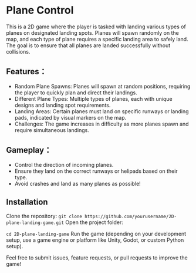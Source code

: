 # Plane Control
This is a 2D game where the player is tasked with landing various types of planes on designated landing spots. Planes will spawn randomly on the map, and each type of plane requires a specific landing area to safely land. The goal is to ensure that all planes are landed successfully without collisions.

## Features：
- Random Plane Spawns: Planes will spawn at random positions, requiring the player to quickly plan and direct their landings.
- Different Plane Types: Multiple types of planes, each with unique designs and landing spot requirements.
- Landing Areas: Certain planes must land on specific runways or landing pads, indicated by visual markers on the map.
- Challenges: The game increases in difficulty as more planes spawn and require simultaneous landings.

## Gameplay：
- Control the direction of incoming planes.
- Ensure they land on the correct runways or helipads based on their type.
- Avoid crashes and land as many planes as possible!

## Installation
Clone the repository:
`git clone https://github.com/yourusername/2D-plane-landing-game.git`
Open the project folder:

`cd 2D-plane-landing-game`
Run the game (depending on your development setup, use a game engine or platform like Unity, Godot, or custom Python setup).

Feel free to submit issues, feature requests, or pull requests to improve the game!
